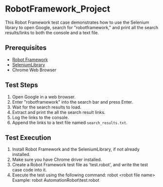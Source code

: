 # RobotFramework_Project

This Robot Framework test case demonstrates how to use the Selenium library to open Google, search for "robotframework," and print all the search results/links to both the console and a text file.

## Prerequisites

- [Robot Framework](https://robotframework.org/)
- [SeleniumLibrary](https://robotframework.org/SeleniumLibrary/)
- Chrome Web Browser

## Test Steps

1. Open Google in a web browser.
2. Enter "robotframework" into the search bar and press Enter.
3. Wait for the search results to load.
4. Extract and print the all the search result links.
5. Log the links to the console.
6. Append the links to a text file named `search_results.txt`.

## Test Execution

1. Install Robot Framework and the SeleniumLibrary, if not already installed.
2. Make sure you have Chrome driver installed.
3. Create a Robot Framework test file as 'test.robot', and write the test case code into it.
4. Execute the test using the following command:
   robot <directory name>\<robot file name>
   Example: robot AutomationRobot\test.robot
